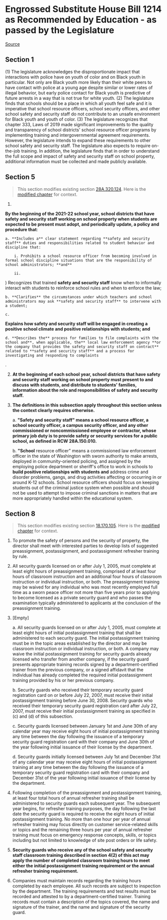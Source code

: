 # Engrossed Substitute House Bill 1214 as Recommended by Education - as passed by the Legislature

[Source](http://lawfilesext.leg.wa.gov/biennium/2021-22/Xml/Bills/House%20Passed%20Legislature/1214-S.PL.xml)
## Section 1
(1) The legislature acknowledges the disproportionate impact that interactions with police have on youth of color and on Black youth in particular. Not only are Black youth more likely than their white peers to have contact with police at a young age despite similar or lower rates of illegal behavior, but early police contact for Black youth is predictive of future arrests in a way that is not true for white youth.
(2) The legislature finds that schools should be a place in which all youth feel safe and it is imperative that school resource officers, school security officers, and other school safety and security staff do not contribute to an unsafe environment for Black youth and youth of color.
(3) The legislature recognizes that chapter 333, Laws of 2019 made significant improvements to the quality and transparency of school districts' school resource officer programs by implementing training and intergovernmental agreement requirements. However, the legislature intends to expand these requirements to other school safety and security staff. The legislature also expects to require on-the-job training. In addition, the legislature finds that in order to understand the full scope and impact of safety and security staff on school property, additional information must be collected and made publicly available.

## Section 5
> This section modifies existing section [28A.320.124](/rcw/28A_common_school_provisions/28A.320_provisions_applicable_to_all_districts.md). Here is the [modified chapter](rcw/28A_common_school_provisions/28A.320_provisions_applicable_to_all_districts.md) for context.

1.

**By the beginning of the 2021-22 school year, school districts that have safety and security staff working on school property when students are expected to be present must adopt, and periodically update, a policy and procedure that**:

    a. **Includes a** clear statement regarding **safety and security staff** duties and responsibilities related to student behavior and discipline that:

        i. Prohibits a school resource officer from becoming involved in formal school discipline situations that are the responsibility of school administrators; **and**

        ii.

) Recognizes that  trained **safety and security staff** know when to informally interact with students to reinforce school rules and when to enforce the law;

    b. **Clarifies** the circumstances under which teachers and school administrators may ask **safety and security staff** to intervene with a student;

    c.

**Explains how safety and security staff will be engaged in creating a positive school climate and positive relationships with students; and**

    d. **Describes the** process for families to file complaints with the school and**, when applicable, the** local law enforcement agency **or the company that provides the safety and security staff on contract** related to **safety and security staff** and a process for investigating and responding to complaints

.

2. **At the beginning of each school year, school districts that have safety and security staff working on school property must present to and discuss with students, and distribute to students' families, information about the role and responsibilities of safety and security staff.**

3. **The definitions in this subsection apply throughout this section unless the context clearly requires otherwise.**

    a. **"Safety and security staff" means a school resource officer, a school security officer, a campus security officer, and any other commissioned or noncommissioned employee or contractor, whose primary job duty is to provide safety or security services for a public school, as defined in RCW 28A.150.010.**

    b. **"School** resource officer" means a commissioned law enforcement officer in the state of Washington with sworn authority to make arrests, deployed in community-oriented policing, and assigned by the employing police department or sheriff's office to work in schools to **build positive relationships with students and** address crime and disorder problems, gangs, and drug activities affecting or occurring in or around K-12 schools. School resource officers should focus on keeping students out of the criminal justice system when possible and should not be used to attempt to impose criminal sanctions in matters that are more appropriately handled within the educational system.


## Section 8
> This section modifies existing section [18.170.105](/rcw/18_businesses_and_professions/18.170_security_guards.md). Here is the [modified chapter](rcw/18_businesses_and_professions/18.170_security_guards.md) for context.

1. To promote the safety of persons and the security of property, the director shall meet with interested parties to develop lists of suggested preassignment, postassignment, and postassignment refresher training by rule.

2. All security guards licensed on or after July 1, 2005, must complete at least eight hours of preassignment training, comprised of at least four hours of classroom instruction and an additional four hours of classroom instruction or individual instruction, or both. The preassignment training may be waived for any individual who was most recently employed full time as a sworn peace officer not more than five years prior to applying to become licensed as a private security guard and who passes the examination typically administered to applicants at the conclusion of the preassignment training.

3. [Empty]

    a. All security guards licensed on or after July 1, 2005, must complete at least eight hours of initial postassignment training that shall be administered to each security guard. The initial postassignment training must be in the topic areas established by the director and may be classroom instruction or individual instruction, or both. A company may waive the initial postassignment training for security guards already licensed who transfer from another company, if the security guard presents appropriate training records signed by a department-certified trainer from the previous company, or a signed affidavit that the individual has already completed the required initial postassignment training provided by his or her previous company.

    b. Security guards who received their temporary security guard registration card on or before July 22, 2007, must receive their initial postassignment training before June 30, 2008. Security guards who received their temporary security guard registration card after July 22, 2007, must receive their initial postassignment training as specified in (c) and (d) of this subsection.

    c. Security guards licensed between January 1st and June 30th of any calendar year may receive eight hours of initial postassignment training any time between the day following the issuance of a temporary security guard registration card with their company and June 30th of the year following initial issuance of their license by the department.

    d. Security guards initially licensed between July 1st and December 31st of any calendar year may receive eight hours of initial postassignment training at any time between the day following the issuance of a temporary security guard registration card with their company and December 31st of the year following initial issuance of their license by the department.

4. Following completion of the preassignment and postassignment training, at least four total hours of annual refresher training shall be administered to security guards each subsequent year. The subsequent year begins, for refresher training purposes, the day following the last date the security guard is required to receive the eight hours of initial postassignment training. No more than one hour per year of annual refresher training may focus directly on customer service-related skills or topics and the remaining three hours per year of annual refresher training must focus on emergency response concepts, skills, or topics including but not limited to knowledge of site post orders or life safety.

5. **Security guards who receive any of the school safety and security staff classroom training described in section 4(2) of this act may apply the number of completed classroom training hours to meet either the initial postassignment training requirement or the annual refresher training requirement.**

6. Companies must maintain records regarding the training hours completed by each employee. All such records are subject to inspection by the department. The training requirements and test results must be recorded and attested to by a department-certified trainer. Training records must contain a description of the topics covered, the name and signature of the trainer, and the name and signature of the security guard.

